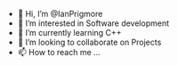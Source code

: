 - 👋 Hi, I’m @IanPrigmore
- 👀 I’m interested in Software development
- 🌱 I’m currently learning C++
- 💞️ I’m looking to collaborate on Projects
- 📫 How to reach me ...

<!---
IanPrigmore/IanPrigmore is a ✨ special ✨ repository because its `README.md` (this file) appears on your GitHub profile.
You can click the Preview link to take a look at your changes.
--->
